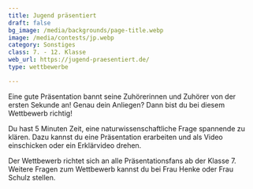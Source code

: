 ```yaml
---
title: Jugend präsentiert
draft: false
bg_image: /media/backgrounds/page-title.webp
image: /media/contests/jp.webp
category: Sonstiges
class: 7. - 12. Klasse
web_url: https://jugend-praesentiert.de/
type: wettbewerbe

---
```

Eine gute Präsentation bannt seine Zuhörerinnen und Zuhörer von der ersten Sekunde an! Genau dein Anliegen? Dann bist du bei diesem Wettbewerb richtig!

Du hast 5 Minuten Zeit, eine naturwissenschaftliche Frage spannende zu klären. Dazu kannst du
eine Präsentation erarbeiten und als Video einschicken oder ein Erklärvideo drehen. 

Der Wettbewerb richtet sich an alle Präsentationsfans ab der Klasse 7. Weitere Fragen zum Wettbewerb kannst du bei Frau Henke oder Frau Schulz stellen.
